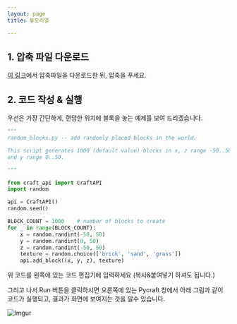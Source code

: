 ```yaml
---
layout: page
title: 튜토리얼

---
```


## 1. 압축 파일 다운로드

[이 링크](https://drive.google.com/file/d/1LHeuAPj-5Zik4KKkFCD04MGUunR99HbQ/view?usp=sharing)에서 압축파일을 다운로드한 뒤, 압축을 푸세요.

## 2. 코드 작성 & 실행

우선은 가장 간단하게, 랜덤한 위치에 블록을 놓는 예제를 보여 드리겠습니다.

```python
"""
random_blocks.py -- add randomly placed blocks in the world.

This script generates 1000 (default value) blocks in x, z range -50..50,
and y range 0..50.

"""

from craft_api import CraftAPI
import random

api = CraftAPI()
random.seed()

BLOCK_COUNT = 1000    # number of blocks to create
for _ in range(BLOCK_COUNT):
    x = random.randint(-50, 50)
    y = random.randint(0, 50)
    z = random.randint(-50, 50)
    texture = random.choice(['brick', 'sand', 'grass'])
    api.add_block((x, y, z), texture)
```

위 코드를 왼쪽에 있는 코드 편집기에 입력하세요 (복사&붙여넣기 하셔도 됩니다.)

그리고 나서 Run 버튼을 클릭하시면 오른쪽에 있는 Pycraft 창에서 아래 그림과 같이 코드가 실행되고, 결과가 화면에 보여지는 것을 알수 있습니다.

![Imgur](https://i.imgur.com/nWw708n.png)
